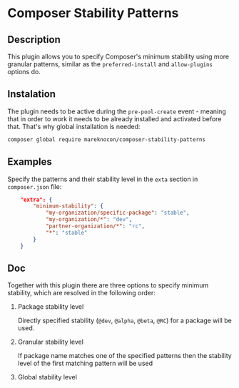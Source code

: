 # Composer Stability Patterns

## Description

This plugin allows you to specify Composer's minimum stability using more granular patterns, similar as the `preferred-install` and `allow-plugins` options do.

## Instalation

The plugin needs to be active during the `pre-pool-create` event - meaning that in order to work it needs to be already installed and activated before that. That's why global installation is needed:

```bash
composer global require mareknocon/composer-stability-patterns
```

## Examples

Specify the patterns and their stability level in the `exta` section in `composer.json` file:
```json
    "extra": {
        "minimum-stability": {
            "my-organization/specific-package": "stable",
            "my-organization/*": "dev",
            "partner-organization/*": "rc",
            "*": "stable"
        }
    }
```

## Doc

Together with this plugin there are three options to specify minimum stability, which are resolved in the following order:
1. Package stability level
     
    Directly specified stability (`@dev`, `@alpha`, `@beta`, `@RC`) for a package will be used.
1. Granular stability level

    If package name matches one of the specified patterns then the stability level of the first matching pattern will be used

1.  Global stability level


